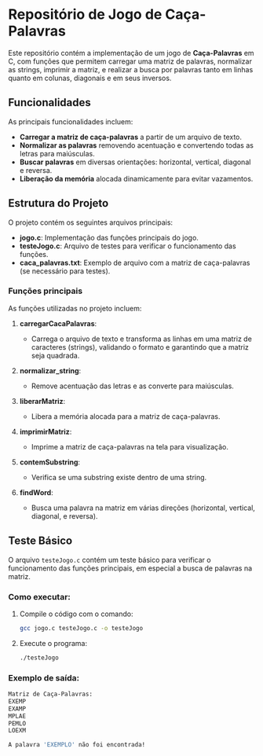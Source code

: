 # Repositório de Jogo de Caça-Palavras

Este repositório contém a implementação de um jogo de **Caça-Palavras** em C, com funções que permitem carregar uma matriz de palavras, normalizar as strings, imprimir a matriz, e realizar a busca por palavras tanto em linhas quanto em colunas, diagonais e em seus inversos.

## Funcionalidades

As principais funcionalidades incluem:

- **Carregar a matriz de caça-palavras** a partir de um arquivo de texto.
- **Normalizar as palavras** removendo acentuação e convertendo todas as letras para maiúsculas.
- **Buscar palavras** em diversas orientações: horizontal, vertical, diagonal e reversa.
- **Liberação da memória** alocada dinamicamente para evitar vazamentos.

## Estrutura do Projeto

O projeto contém os seguintes arquivos principais:

- **jogo.c**: Implementação das funções principais do jogo.
- **testeJogo.c**: Arquivo de testes para verificar o funcionamento das funções.
- **caca_palavras.txt**: Exemplo de arquivo com a matriz de caça-palavras (se necessário para testes).

### Funções principais

As funções utilizadas no projeto incluem:

1. **carregarCacaPalavras**:
   - Carrega o arquivo de texto e transforma as linhas em uma matriz de caracteres (strings), validando o formato e garantindo que a matriz seja quadrada.
   
2. **normalizar_string**:
   - Remove acentuação das letras e as converte para maiúsculas.

3. **liberarMatriz**:
   - Libera a memória alocada para a matriz de caça-palavras.

4. **imprimirMatriz**:
   - Imprime a matriz de caça-palavras na tela para visualização.

5. **contemSubstring**:
   - Verifica se uma substring existe dentro de uma string.

6. **findWord**:
   - Busca uma palavra na matriz em várias direções (horizontal, vertical, diagonal, e reversa).

## Teste Básico

O arquivo `testeJogo.c` contém um teste básico para verificar o funcionamento das funções principais, em especial a busca de palavras na matriz.

### Como executar:

1. Compile o código com o comando:

    ```bash
    gcc jogo.c testeJogo.c -o testeJogo
    ```

2. Execute o programa:

    ```bash
    ./testeJogo
    ```

### Exemplo de saída:

```bash
Matriz de Caça-Palavras:
EXEMP
EXAMP
MPLAE
PEMLO
LOEXM

A palavra 'EXEMPLO' não foi encontrada!
